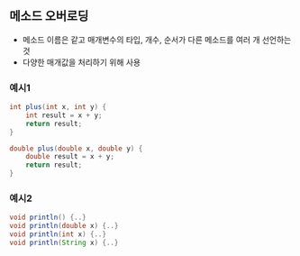 ## 메소드 오버로딩
- 메소드 이름은 같고 매개변수의 타입, 개수, 순서가 다른 메소드를 여러 개 선언하는 것
- 다양한 매개값을 처리하기 위해 사용

### 예시1
```java
int plus(int x, int y) {
    int result = x + y;
    return result;
}

double plus(double x, double y) {
    double result = x + y;
    return result;
}
```

### 예시2
```java
void println() {..}
void println(double x) {..}
void println(int x) {..}
void println(String x) {..}
```